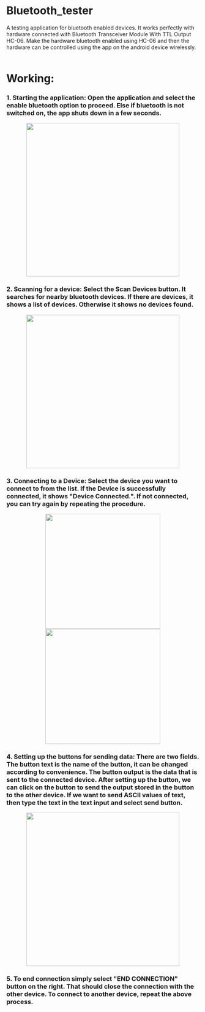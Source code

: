 # Bluetooth_tester
A testing application for bluetooth enabled devices. It works perfectly with hardware connected with Bluetooth Transceiver Module With TTL Output HC-06. Make the hardware
 bluetooth enabled using HC-06 and then the hardware can be controlled using the app on the android device wirelessly.
 <br><br>
# Working:
### 1. Starting the application: Open the application and select the enable bluetooth option to proceed. Else if bluetooth is not switched on, the app shuts down in a few seconds.
<p align="center"><img src="https://github.com/RandomlyCreative/Bluetooth_tester/blob/master/Screenshot_20200507-211503.jpg" width="400"></p>
<h3> 2. Scanning for a device: Select the Scan Devices button. It searches for nearby bluetooth devices. If there are devices, it shows a list of devices. Otherwise it shows no devices found.</h3>
<p align="center"><img src="https://github.com/RandomlyCreative/Bluetooth_tester/blob/master/Screenshot_20200507-211712.jpg" width="400"></p>
<h3> 3. Connecting to a Device: Select the device you want to connect to from the list. If the Device is successfully connected, 
it shows "Device Connected.". If not connected, you can try again by repeating the procedure.</h3>
<p align="center"><img src="https://github.com/RandomlyCreative/Bluetooth_tester/blob/master/Screenshot_20200507-211717.jpg" width="300">
<img src="https://github.com/RandomlyCreative/Bluetooth_tester/blob/master/Screenshot_20200507-211719.jpg" width="300"></p>
<h3> 4. Setting up the buttons for sending data: There are two fields. The button text is the name of the button, 
it can be changed according to convenience. The button output is the data that is sent to the connected device. 
After setting up the button, we can click on the button to send the output stored in the button to the other device. 
If we want to send ASCII values of text, then type the text in the text input and select send button.</h3>
<p align="center"><img src="https://github.com/RandomlyCreative/Bluetooth_tester/blob/master/Screenshot_20200507-211526.jpg" width="400"></p>
<h3> 5. To end connection simply select "END CONNECTION" button on the right. That should close the connection with the other device. To connect to another device, repeat the above process.</h3>
